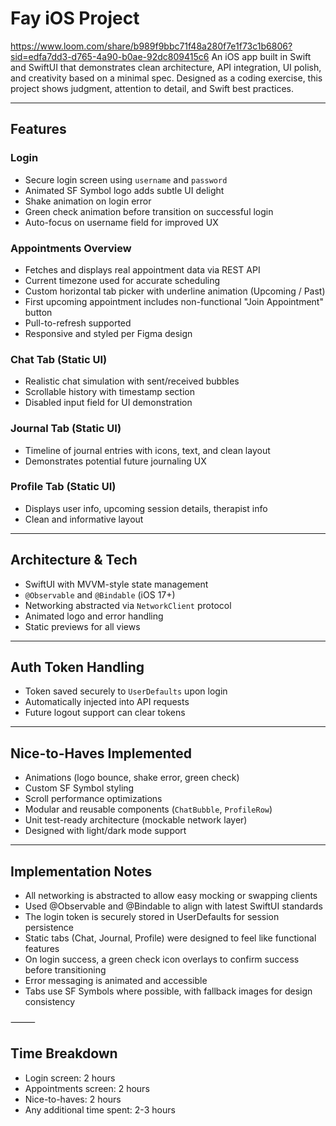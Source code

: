 # Fay iOS Project
https://www.loom.com/share/b989f9bbc71f48a280f7e1f73c1b6806?sid=edfa7dd3-d765-4a90-b0ae-92dc809415c6
An iOS app built in Swift and SwiftUI that demonstrates clean architecture, API integration, UI polish, and creativity based on a minimal spec. Designed as a coding exercise, this project shows judgment, attention to detail, and Swift best practices.

---

## Features

### Login
- Secure login screen using `username` and `password`
- Animated SF Symbol logo adds subtle UI delight
- Shake animation on login error
- Green check animation before transition on successful login
- Auto-focus on username field for improved UX

### Appointments Overview
- Fetches and displays real appointment data via REST API
- Current timezone used for accurate scheduling
- Custom horizontal tab picker with underline animation (Upcoming / Past)
- First upcoming appointment includes non-functional "Join Appointment" button
- Pull-to-refresh supported
- Responsive and styled per Figma design

### Chat Tab (Static UI)
- Realistic chat simulation with sent/received bubbles
- Scrollable history with timestamp section
- Disabled input field for UI demonstration

### Journal Tab (Static UI)
- Timeline of journal entries with icons, text, and clean layout
- Demonstrates potential future journaling UX

### Profile Tab (Static UI)
- Displays user info, upcoming session details, therapist info
- Clean and informative layout

---

## Architecture & Tech

- SwiftUI with MVVM-style state management
- `@Observable` and `@Bindable` (iOS 17+)
- Networking abstracted via `NetworkClient` protocol
- Animated logo and error handling
- Static previews for all views

---

## Auth Token Handling

- Token saved securely to `UserDefaults` upon login
- Automatically injected into API requests
- Future logout support can clear tokens

---

## Nice-to-Haves Implemented

- Animations (logo bounce, shake error, green check)
- Custom SF Symbol styling
- Scroll performance optimizations
- Modular and reusable components (`ChatBubble`, `ProfileRow`)
- Unit test-ready architecture (mockable network layer)
- Designed with light/dark mode support

---

## Implementation Notes

-	All networking is abstracted to allow easy mocking or swapping clients
-	Used @Observable and @Bindable to align with latest SwiftUI standards
-	The login token is securely stored in UserDefaults for session persistence
-	Static tabs (Chat, Journal, Profile) were designed to feel like functional features
-	On login success, a green check icon overlays to confirm success before transitioning
-	Error messaging is animated and accessible
-	Tabs use SF Symbols where possible, with fallback images for design consistency

⸻
## Time Breakdown
- Login screen: 2 hours
- Appointments screen: 2 hours
- Nice-to-haves: 2 hours
- Any additional time spent: 2-3 hours
